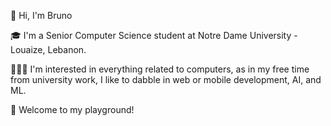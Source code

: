 👋 Hi, I'm Bruno

🎓 I'm a Senior Computer Science student at Notre Dame University - Louaize, Lebanon.

👨🏻‍💻 I'm interested in everything related to computers, as in my free time from university work, I like to dabble in web or mobile development, AI, and ML.

🫡 Welcome to my playground!
